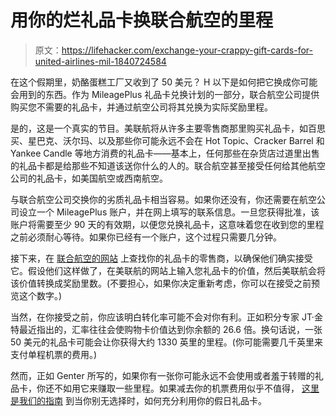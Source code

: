# 用你的烂礼品卡换联合航空的里程

> 原文：<https://lifehacker.com/exchange-your-crappy-gift-cards-for-united-airlines-mil-1840724584>

在这个假期里，奶酪蛋糕工厂又收到了 50 美元？ H 以下是如何把它换成你可能会用到的东西。作为 MileagePlus 礼品卡兑换计划的一部分，联合航空公司提供购买您不需要的礼品卡，并通过航空公司将其兑换为实际奖励里程。



是的，这是一个真实的节目。美联航将从许多主要零售商那里购买礼品卡，如百思买、星巴克、沃尔玛、以及那些你可能永远不会在 Hot Topic、Cracker Barrel 和 Yankee Candle 等地方消费的礼品卡——基本上，任何那些在杂货店过道里出售的礼品卡都是给那些不知道该送你什么的人的。联合航空甚至接受任何给其他航空公司的礼品卡，如美国航空或西南航空。

与联合航空公司交换你的劣质礼品卡相当容易。如果你还没有，你还需要在航空公司设立一个 MileagePlus 账户，并在网上填写的联系信息。一旦您获得批准，该账户将需要至少 90 天的有效期，以便您兑换礼品卡，这意味着您在收到您的里程之前必须耐心等待。如果你已经有一个账户，这个过程只需要几分钟。

接下来，在 [联合航空的网站](https://giftcardexchange.mileageplus.com/) 上查找你的礼品卡的零售商，以确保他们确实接受它。假设他们这样做了，在美联航的网站上输入您礼品卡的价值，然后美联航会将该价值转换成奖励里数。(不要担心，如果你决定重新考虑，你可以在接受之前预览这个数字。)

当然，在你接受之前，你应该明白转化率可能不会对你有利。正如积分专家 JT·金特最近指出的，汇率往往会使购物卡价值达到你余额的 26.6 倍。换句话说，一张 50 美元的礼品卡可能会让你获得大约 1330 英里的里程。(你可能需要几千英里来支付单程机票的费用。)

然而，正如 Genter 所写的，如果你有一张你可能永远不会使用或者羞于转赠的礼品卡，你还不如用它来赚取一些里程。如果减去你的机票费用似乎不值得， [这里是我们的指南](https://lifehacker.com/how-to-make-the-most-of-your-holiday-gift-cards-1840662271) 到当你别无选择时，如何充分利用你的假日礼品卡。